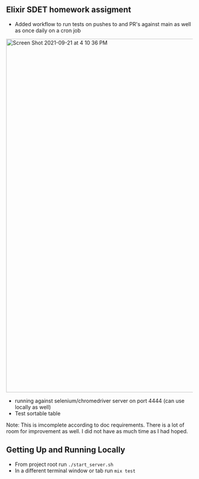 ## Elixir SDET homework assigment

- Added workflow to run tests on pushes to and PR's against main as well as once daily on a cron job
<img width="952" alt="Screen Shot 2021-09-21 at 4 10 36 PM" src="https://user-images.githubusercontent.com/15660742/134240639-1d018d7e-6574-459e-b070-c19d8f134596.png">

- running against selenium/chromedriver server on port 4444 (can use locally as well)
- Test sortable table

Note: This is imcomplete according to doc requirements. There is a lot of room for improvement as well. I did not have as much time as I had hoped.


## Getting Up and Running Locally

- From project root run `./start_server.sh`
- In a different terminal window or tab run `mix test`

